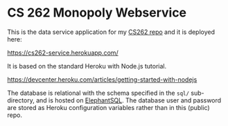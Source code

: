 # CS 262 Monopoly Webservice

This is the data service application for my [CS262 repo](https://github.com/sudonotdisturb/CS262) 
and it is deployed here:
          
<https://cs262-service.herokuapp.com/>

It is based on the standard Heroku with Node.js tutorial.

<https://devcenter.heroku.com/articles/getting-started-with-nodejs>  

The database is relational with the schema specified in the `sql/` sub-directory,
 and is hosted on [ElephantSQL](https://www.elephantsql.com/). The database user
and password are stored as Heroku configuration variables rather than in this (public) repo.

 
